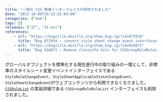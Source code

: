 ```yaml
---
title: "一部の CSS 関連インターフェイスが削除されました"
date: "2013-10-08T20:15:35-04:00"
categories: ["dom"]
tags: []
releases: ["27", "31-esr"]
references:
    - url: "https://bugzilla.mozilla.org/show_bug.cgi?id=872934"
      title: "Bug 872934 – convert style sheet change event interfaces to Web IDL and stick [NoInterfaceObject] on them"
    - url: "https://bugzilla.mozilla.org/show_bug.cgi?id=916871"
      title: "Bug 916871 – Remove classinfo bits for CSSGroupRuleRuleList"
---
```

グローバルオブジェクトを標準化する現在進行中の取り組みの一環として、非標準のスタイルシート変更イベントインターフェイスである `StyleRuleChangeEvent`、`StyleSheetApplicableStateChangeEvent`、`StyleSheetChangeEvent`がウェブコンテンツから利用できなくなりました。[`CSSRuleList`](https://developer.mozilla.org/docs/Web/API/CSSRuleList) の実装詳細である `CSSGroupRuleRuleList` インターフェイスも削除されました。
